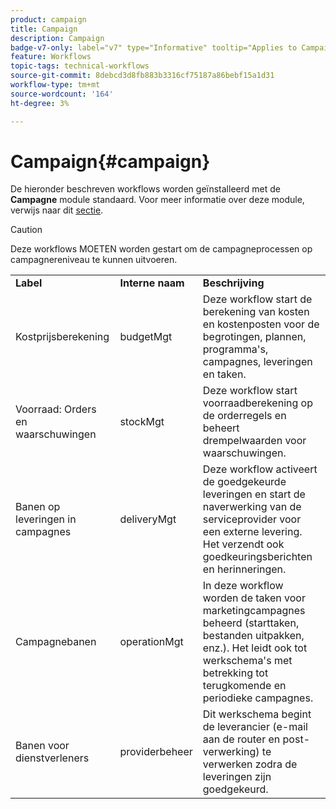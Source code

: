 ```yaml
---
product: campaign
title: Campaign
description: Campaign
badge-v7-only: label="v7" type="Informative" tooltip="Applies to Campaign Classic v7 only"
feature: Workflows
topic-tags: technical-workflows
source-git-commit: 8debcd3d8fb883b3316cf75187a86bebf15a1d31
workflow-type: tm+mt
source-wordcount: '164'
ht-degree: 3%

---
```



# Campaign{#campaign}



De hieronder beschreven workflows worden geïnstalleerd met de **Campagne** module standaard. Voor meer informatie over deze module, verwijs naar dit [sectie](../../campaign/using/designing-marketing-campaigns.md).

>[!CAUTION]
>
>Deze workflows MOETEN worden gestart om de campagneprocessen op campagnereniveau te kunnen uitvoeren.

<table> 
 <tbody> 
  <tr> 
   <td> <strong>Label</strong><br /> </td> 
   <td> <strong>Interne naam</strong><br /> </td> 
   <td> <strong>Beschrijving</strong><br /> </td> 
  </tr> 
  <tr> 
   <td> <span class="uicontrol">Kostprijsberekening</span> <br /> </td> 
   <td> <span class="uicontrol">budgetMgt</span> <br /> </td> 
   <td> Deze workflow start de berekening van kosten en kostenposten voor de begrotingen, plannen, programma's, campagnes, leveringen en taken.<br /> </td> 
  </tr> 
  <tr> 
   <td> <span class="uicontrol">Voorraad: Orders en waarschuwingen</span> <br /> </td> 
   <td> <span class="uicontrol">stockMgt</span> <br /> </td> 
   <td> Deze workflow start voorraadberekening op de orderregels en beheert drempelwaarden voor waarschuwingen.<br /> </td> 
  </tr> 
  <tr> 
   <td> <span class="uicontrol">Banen op leveringen in campagnes</span> <br /> </td> 
   <td> <span class="uicontrol">deliveryMgt</span> <br /> </td> 
   <td> Deze workflow activeert de goedgekeurde leveringen en start de naverwerking van de serviceprovider voor een externe levering. Het verzendt ook goedkeuringsberichten en herinneringen.<br /> </td> 
  </tr> 
  <tr> 
   <td> <span class="uicontrol">Campagnebanen</span> <br /> </td> 
   <td> <span class="uicontrol">operationMgt</span> <br /> </td> 
   <td> In deze workflow worden de taken voor marketingcampagnes beheerd (starttaken, bestanden uitpakken, enz.). Het leidt ook tot werkschema's met betrekking tot terugkomende en periodieke campagnes.<br /> </td> 
  </tr> 
  <tr> 
   <td> <span class="uicontrol">Banen voor dienstverleners</span> <br /> </td> 
   <td> <span class="uicontrol">providerbeheer</span> <br /> </td> 
   <td> Dit werkschema begint de leverancier (e-mail aan de router en post-verwerking) te verwerken zodra de leveringen zijn goedgekeurd. <br /> </td> 
  </tr> 
 </tbody> 
</table>

